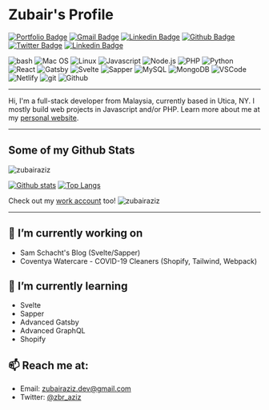 # Zubair's Profile

[![Portfolio Badge](https://img.shields.io/badge/portfolio-web-blue?style=flat&link=https://zubairaziz.com/)](https://zubairaziz.com/) [![Gmail Badge](https://img.shields.io/badge/-zubairaziz.dev@gmail.com-c14438?style=flat&logo=Gmail&logoColor=white&link=mailto:zubairaziz.dev@gmail.com)](mailto:zubairaziz.dev@gmail.com) [![Linkedin Badge](https://img.shields.io/badge/-zubairabaziz-0072b1?style=flat&logo=Linkedin&logoColor=white&link=https://www.linkedin.com/in/zubairabaziz/)](https://www.linkedin.com/in/zubairabaziz/) [![Github Badge](https://img.shields.io/badge/-zubairaziz-grey?style=flat&logo=github&logoColor=white&link=https://github.com/zubairaziz/)](https://www.github.com/zubairaziz/) [![Twitter Badge](https://img.shields.io/badge/-zbr_aziz-00acee?style=flat&logo=twitter&logoColor=white&link=https://twitter.com/zbr_aziz/)](https://www.twitter.com/zbr_aziz/) [![Linkedin Badge](https://img.shields.io/badge/-zubair0496-0072b1?style=flat&logo=Facebook&logoColor=white&link=https://www.facebook.com/zubair0496/)](https://www.facebook.com/zubair0496)

![bash](https://img.shields.io/badge/shell-zsh-informational?style=flat&logo=GNU%20Bash&logoColor=white&color=59F) ![Mac OS](https://img.shields.io/badge/OS-Mac-informational?style=flat&logo=Apple&logoColor=white&color=59F) ![Linux](https://img.shields.io/badge/OS-Linux-informational?style=flat&logo=Linux&logoColor=white&color=59F) ![Javascript](https://img.shields.io/badge/Language-Javascript-informational?style=flat&logo=Javascript&logoColor=white&color=59F) ![Node.js](https://img.shields.io/badge/Language-Node.js-informational?style=flat&logo=Node.js&logoColor=white&color=59F) ![PHP](https://img.shields.io/badge/Language-PHP-informational?style=flat&logo=PHP&logoColor=white&color=59F) ![Python](https://img.shields.io/badge/Language-Python-informational?style=flat&logo=Python&logoColor=white&color=59F) ![React](https://img.shields.io/badge/Framework-React-informational?style=flat&logo=React&logoColor=white&color=59F) ![Gatsby](https://img.shields.io/badge/Framework-Gatsby-informational?style=flat&logo=Gatsby&logoColor=white&color=59F) ![Svelte](https://img.shields.io/badge/Framework-Svelte-informational?style=flat&logo=Svelte&logoColor=white&color=59F) ![Sapper](https://img.shields.io/badge/Framework-Sapper-informational?style=flat&logo=Sapper&logoColor=white&color=59F) ![MySQL](https://img.shields.io/badge/Database-MySQL-informational?style=flat&logo=MySQL&logoColor=white&color=59F) ![MongoDB](https://img.shields.io/badge/Database-MongoDB-informational?style=flat&logo=MongoDB&logoColor=white&color=59F) ![VSCode](https://img.shields.io/badge/IDE-VS%20Code-informational?style=flat&logo=Visual%20Studio%20Code&logoColor=white&color=59F) ![Netlify](https://img.shields.io/badge/Tools-Netlify-informational?style=flat&logo=Netlify&logoColor=white&color=59F) ![git](https://img.shields.io/badge/Tools-git-informational?style=flat&logo=git&logoColor=white&color=59F) ![Github](https://img.shields.io/badge/Tools-Github-informational?style=flat&logo=Github&logoColor=white&color=59F)

---

Hi, I'm a full-stack developer from Malaysia, currently based in Utica, NY. I mostly build web projects in Javascript and/or PHP. Learn more about me at my [personal website](https://zubairaziz.com).

---

## Some of my Github Stats

![zubairaziz](https://komarev.com/ghpvc/?username=zubairaziz)

[![Github stats](https://github-readme-stats.vercel.app/api?username=zubairaziz&show_icons=true&include_all_commits=true)](https://github.com/zubairaziz/github-readme-stats)
[![Top Langs](https://github-readme-stats.vercel.app/api/top-langs/?username=zubairaziz&layout=compact)](https://github.com/zubairaziz/github-readme-stats)

Check out my [work account](https://github.com/zubairabaziz/github-readme-stats) too!
![zubairaziz](https://komarev.com/ghpvc/?username=zubairabaziz)


---

## 🔭 I’m currently working on
- Sam Schacht's Blog (Svelte/Sapper)
- Coventya Watercare - COVID-19 Cleaners (Shopify, Tailwind, Webpack)


## 🌱 I’m currently learning
- Svelte
- Sapper
- Advanced Gatsby
- Advanced GraphQL
- Shopify

## 📫 Reach me at:
- Email: [zubairaziz.dev@gmail.com](mailto:zubairaziz.dev@gmail.com)
- Twitter: [@zbr_aziz](https://twitter.com/zbr_aziz)

